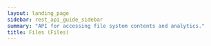 ```yaml
---
layout: landing_page
sidebar: rest_api_guide_sidebar
summary: "API for accessing file system contents and analytics."
title: Files (Files)
---
```

